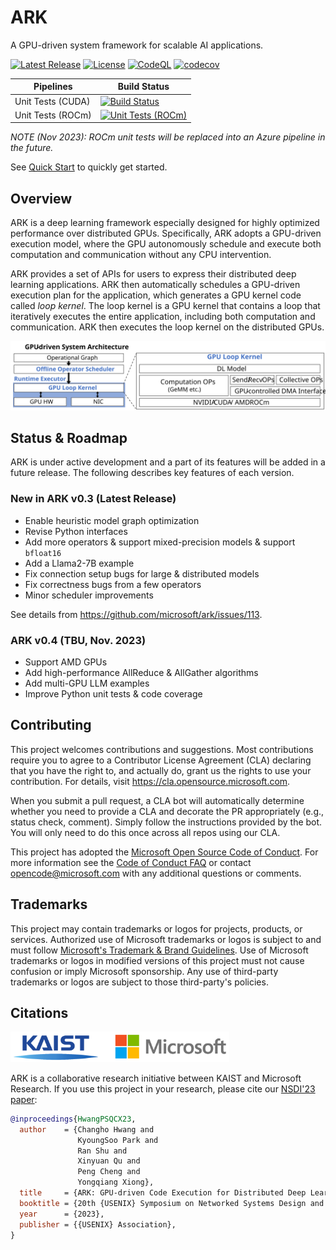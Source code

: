 # ARK

A GPU-driven system framework for scalable AI applications.

[![Latest Release](https://img.shields.io/github/release/microsoft/ark.svg)](https://github.com/microsoft/ark/releases/latest)
[![License](https://img.shields.io/github/license/microsoft/ark.svg)](LICENSE)
[![CodeQL](https://github.com/microsoft/ark/actions/workflows/codeql.yml/badge.svg)](https://github.com/microsoft/ark/actions/workflows/codeql.yml)
[![codecov](https://codecov.io/gh/microsoft/ark/graph/badge.svg?token=XmMOK85GOB)](https://codecov.io/gh/microsoft/ark)

| Pipelines         | Build Status      |
|-------------------|-------------------|
| Unit Tests (CUDA) | [![Build Status](https://dev.azure.com/binyli/HPC/_apis/build/status%2Fark-test?branchName=main)](https://dev.azure.com/binyli/HPC/_build/latest?definitionId=6&branchName=main) |
| Unit Tests (ROCm) | [![Unit Tests (ROCm)](https://github.com/microsoft/ark/actions/workflows/ut-rocm.yml/badge.svg?branch=main)](https://github.com/microsoft/ark/actions/workflows/ut-rocm.yml) |

*NOTE (Nov 2023): ROCm unit tests will be replaced into an Azure pipeline in the future.*

See [Quick Start](docs/quickstart.md) to quickly get started.

## Overview

ARK is a deep learning framework especially designed for highly optimized performance over distributed GPUs. Specifically, ARK adopts a GPU-driven execution model, where the GPU autonomously schedule and execute both computation and communication without any CPU intervention.

ARK provides a set of APIs for users to express their distributed deep learning applications. ARK then automatically schedules a GPU-driven execution plan for the application, which generates a GPU kernel code called *loop kernel*. The loop kernel is a GPU kernel that contains a loop that iteratively executes the entire application, including both computation and communication. ARK then executes the loop kernel on the distributed GPUs.

<img src="./docs/imgs/GPU-driven_System_Architecture.svg" alt="GPU-driven System Architecture" style="width: 900px;"/>

## Status & Roadmap

ARK is under active development and a part of its features will be added in a future release. The following describes key features of each version.

### New in ARK v0.3 (Latest Release)

* Enable heuristic model graph optimization
* Revise Python interfaces
* Add more operators & support mixed-precision models & support `bfloat16`
* Add a Llama2-7B example
* Fix connection setup bugs for large & distributed models
* Fix correctness bugs from a few operators
* Minor scheduler improvements

See details from https://github.com/microsoft/ark/issues/113.

### ARK v0.4 (TBU, Nov. 2023)

* Support AMD GPUs
* Add high-performance AllReduce & AllGather algorithms
* Add multi-GPU LLM examples
* Improve Python unit tests & code coverage

## Contributing

This project welcomes contributions and suggestions.  Most contributions require you to agree to a
Contributor License Agreement (CLA) declaring that you have the right to, and actually do, grant us
the rights to use your contribution. For details, visit https://cla.opensource.microsoft.com.

When you submit a pull request, a CLA bot will automatically determine whether you need to provide
a CLA and decorate the PR appropriately (e.g., status check, comment). Simply follow the instructions
provided by the bot. You will only need to do this once across all repos using our CLA.

This project has adopted the [Microsoft Open Source Code of Conduct](https://opensource.microsoft.com/codeofconduct/).
For more information see the [Code of Conduct FAQ](https://opensource.microsoft.com/codeofconduct/faq/) or
contact [opencode@microsoft.com](mailto:opencode@microsoft.com) with any additional questions or comments.

## Trademarks

This project may contain trademarks or logos for projects, products, or services. Authorized use of Microsoft
trademarks or logos is subject to and must follow
[Microsoft's Trademark & Brand Guidelines](https://www.microsoft.com/en-us/legal/intellectualproperty/trademarks/usage/general).
Use of Microsoft trademarks or logos in modified versions of this project must not cause confusion or imply Microsoft sponsorship.
Any use of third-party trademarks or logos are subject to those third-party's policies.

## Citations

<img src="./docs/imgs/logos.svg" alt="KAIST and Microsoft Logos" style="width: 350px;"/>

ARK is a collaborative research initiative between KAIST and Microsoft Research.
If you use this project in your research, please cite our [NSDI'23 paper]:

```bibtex
@inproceedings{HwangPSQCX23,
  author    = {Changho Hwang and
               KyoungSoo Park and
               Ran Shu and
               Xinyuan Qu and
               Peng Cheng and
               Yongqiang Xiong},
  title     = {ARK: GPU-driven Code Execution for Distributed Deep Learning},
  booktitle = {20th {USENIX} Symposium on Networked Systems Design and Implementation ({NSDI} 23)},
  year      = {2023},
  publisher = {{USENIX} Association},
}
```

[NSDI'23 paper]: https://www.usenix.org/conference/nsdi23/presentation/hwang
